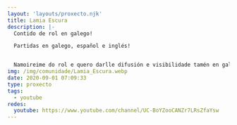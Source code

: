 ```yaml
---
layout: 'layouts/proxecto.njk'
title: Lamia Escura
description: |-
  Contido de rol en galego!

  Partidas en galego, español e inglés!


  Namoireime do rol e quero darlle difusión e visibilidade tamén en galego.
img: /img/comunidade/Lamia_Escura.webp
date: 2020-09-01 07:09:33
type: proxecto
tags:
  - youtube
redes:
  youtube: https://www.youtube.com/channel/UC-BoYZooCANZr7LRsZfaYsw
---
```

